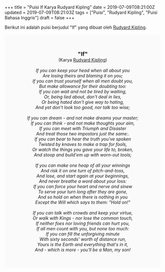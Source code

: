 +++
title = "Puisi If Karya Rudyard Kipling"
date = 2019-07-09T08:21:00Z
updated = 2019-07-09T08:21:03Z
tags = ["Puisi", "Rudyard Kipling", "Puisi Bahasa Inggris"]
draft = false
+++

<div dir="ltr" style="text-align: left;" trbidi="on"><div dir="ltr" style="text-align: left;" trbidi="on"><div style="text-align: justify;">Berikut ini adalah puisi berjudul "If" yang dibuat oleh <a href="https://id.wikipedia.org/wiki/Rudyard_Kipling" target="_blank">Rudyard Kipling</a>.</div><br /><div style="background: #FAFAFA; font-size: 14px; height: auto; margin: 0 auto; padding: 50px; text-align: center; width: auto;"><span style="font-size: 18px;"><b>"If"</b></span><br />(Karya <a href="https://www.sekata.web.id/tags/rudyard-kipling" target="_blank">Rudyard Kipling</a>)<br /><br /><i>If you can keep your head when all about you<br />Are losing theirs and blaming it on you;<br />If you can trust yourself when all men doubt you,<br />But make allowance for their doubting too:<br />If you can wait and not be tired by waiting,<br />Or, being lied about, don't deal in lies,<br />Or being hated don't give way to hating,<br />And yet don't look too good, nor talk too wise;<br /><br />If you can dream - and not make dreams your master;<br />If you can think - and not make thoughts your aim,<br />If you can meet with Triumph and Disaster<br />And treat those two impostors just the same:.<br />If you can bear to hear the truth you've spoken<br />Twisted by knaves to make a trap for fools,<br />Or watch the things you gave your life to, broken,<br />And stoop and build'em up with worn-out tools;<br /><br />If you can make one heap of all your winnings<br />And risk it on one turn of pitch-and-toss,<br />And lose, and start again at your beginnings,<br />And never breathe a word about your loss:<br />If you can force your heart and nerve and sinew<br />To serve your turn long after they are gone,<br />And so hold on when there is nothing in you<br />Except the Will which says to them: "Hold on!"<br /><br />If you can talk with crowds and keep your virtue,<br />Or walk with Kings - nor lose the common touch,<br />If neither foes nor loving friends can hurt you,<br />If all men count with you, but none too much:<br />If you can fill the unforgiving minute<br />With sixty seconds' worth of distance run,<br />Yours is the Earth and everything that's in it,<br />And - which is more - you'll be a Man, my son!</i></div></div></div>
